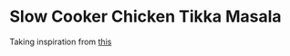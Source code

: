 # Slow Cooker Chicken Tikka Masala

Taking inspiration from [this](https://www.bbcgoodfood.com/recipes/slow-cooker-chicken-tikka-masala)
